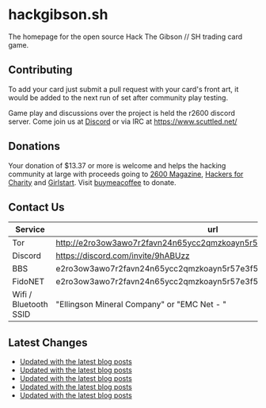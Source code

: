 # hackgibson.sh
The homepage for the open source Hack The Gibson // SH trading card game.


## Contributing

To add your card just submit a pull request with your card's front art, it would be added to the next run of set after community play testing.

Game play and discussions over the project is held the r2600 discord server. Come join us at [Discord](https://discord.com/invite/9hABUzz) or via IRC at https://www.scuttled.net/


## Donations

Your donation of $13.37 or more is welcome and helps the hacking community at large with proceeds going to [2600 Magazine](https://2600.com/), [Hackers for Charity](https://hackersforcharity.org) and [Girlstart](https://girlstart.org).  Visit [buymeacoffee](https://www.buymeacoffee.com/hackgibson.sh) to donate.


## Contact Us

Service | url
-|-
Tor | http://e2ro3ow3awo7r2favn24n65ycc2qmzkoayn5r57e3f56nvjwdcgg32ad.onion
Discord | https://discord.com/invite/9hABUzz
BBS | e2ro3ow3awo7r2favn24n65ycc2qmzkoayn5r57e3f56nvjwdcgg32ad.onion:23
FidoNET | e2ro3ow3awo7r2favn24n65ycc2qmzkoayn5r57e3f56nvjwdcgg32ad.onion:24554
Wifi / Bluetooth SSID | "Ellingson Mineral Company" or "EMC Net - <fidonet address>"

## Latest Changes
<!-- BLOG-POST-LIST:START -->
- [Updated with the latest blog posts](https://github.com/DFW2600/hackgibson.sh/commit/11c91467792a643803c8fc6557e0c99b60e68d21)
- [Updated with the latest blog posts](https://github.com/DFW2600/hackgibson.sh/commit/a0d5ace6c7131e7356d3b39b5e5ad4f81bee5b11)
- [Updated with the latest blog posts](https://github.com/DFW2600/hackgibson.sh/commit/09c7d795c7ec5795a04617baac6b7627c2cce1d0)
- [Updated with the latest blog posts](https://github.com/DFW2600/hackgibson.sh/commit/c6c55a130f730221e23180d124253e045e6cd8b2)
- [Updated with the latest blog posts](https://github.com/DFW2600/hackgibson.sh/commit/2c88703295675b5542f31cbd0e597885026b4118)
<!-- BLOG-POST-LIST:END -->
